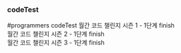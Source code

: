 ### codeTest
#programmers codeTest
월간 코드 챌린지 시즌 1 - 1단계 finish<br>
월간 코드 챌린지 시즌 2 - 1단계 finish<br>
월간 코드 챌린지 시즌 3 - 1단계 finish<br>
